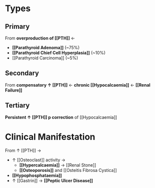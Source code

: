 # Types
## Primary
From **overproduction of [[PTH]]** ← 
- **[[Parathyroid Adenoma]]** (~75%)
- **[[Parathyroid Chief Cell Hyperplasia]]** (~10%)
- [[Parathyroid Carcinoma]] (~5%)

## Secondary
From **compensatory ↑ [[PTH]]** ← **chronic [[Hypocalcaemia]]** ← **[[Renal Failure]]**

## Tertiary
**Persistent ↑ [[PTH]] p correction** of [[Hypocalcaemia]]

# Clinical Manifestation
From ↑ [[PTH]] → 
- ↑ [[Osteoclast]] activity → 
	- **[[Hypercalcaemia]]** → [[Renal Stone]]
	- **[[Osteoporosis]]** and [[Osteitis Fibrosa Cystica]]
- **[[Hypophosphataemia]]**
- ↑ [[Gastrin]] → **[[Peptic Ulcer Disease]]**
